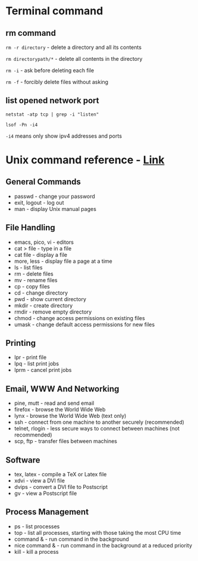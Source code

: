 # Terminal command

## rm command

`rm -r directory` - delete a directory and all its contents

`rm directorypath/*` - delete all contents in the directory

`rm -i` - ask before deleting each file

`rm -f` - forcibly delete files without asking


## list opened network port
`netstat -atp tcp | grep -i "listen"`

`lsof -Pn -i4`

`-i4` means only show ipv4 addresses and ports


# Unix command reference - [Link](http://www.statslab.cam.ac.uk/~eva/unixref.html)

## General Commands

* passwd - change your password
* exit, logout - log out
* man - display Unix manual pages

## File Handling

* emacs, pico, vi - editors
* cat > file - type in a file
* cat file - display a file
* more, less - display file a page at a time
* ls - list files
* rm - delete files
* mv - rename files
* cp - copy files
* cd - change directory
* pwd - show current directory
* mkdir - create directory
* rmdir - remove empty directory
* chmod - change access permissions on existing files
* umask - change default access permissions for new files

## Printing

* lpr - print file
* lpq - list print jobs
* lprm - cancel print jobs

## Email, WWW And Networking

* pine, mutt - read and send email
* firefox - browse the World Wide Web
* lynx - browse the World Wide Web (text only)
* ssh - connect from one machine to another securely (recommended)
* telnet, rlogin - less secure ways to connect between machines (not recommended)
* scp, ftp - transfer files between machines

## Software

* tex, latex - compile a TeX or Latex file
* xdvi - view a DVI file
* dvips - convert a DVI file to Postscript
* gv - view a Postscript file


## Process Management

* ps - list processes
* top - list all processes, starting with those taking the most CPU time
* command & - run command in the background
* nice command & - run command in the background at a reduced priority
* kill - kill a process

